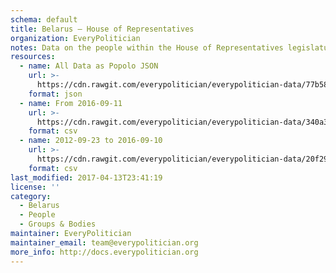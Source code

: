 ```yaml
---
schema: default
title: Belarus — House of Representatives
organization: EveryPolitician
notes: Data on the people within the House of Representatives legislature of Belarus.
resources:
  - name: All Data as Popolo JSON
    url: >-
      https://cdn.rawgit.com/everypolitician/everypolitician-data/77b583ae448b7859982f4b80bc28b0794956f3ef/data/Belarus/Chamber/ep-popolo-v1.0.json
    format: json
  - name: From 2016-09-11
    url: >-
      https://cdn.rawgit.com/everypolitician/everypolitician-data/340a31705e355e51a5af1e11cc74c0a1b5ecc496/data/Belarus/Chamber/term-6.csv
    format: csv
  - name: 2012-09-23 to 2016-09-10
    url: >-
      https://cdn.rawgit.com/everypolitician/everypolitician-data/20f29b1769f4d04235d8be330169e7f9bd0d06a8/data/Belarus/Chamber/term-5.csv
    format: csv
last_modified: 2017-04-13T23:41:19
license: ''
category:
  - Belarus
  - People
  - Groups & Bodies
maintainer: EveryPolitician
maintainer_email: team@everypolitician.org
more_info: http://docs.everypolitician.org
---
```

